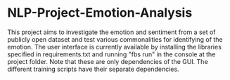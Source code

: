 # NLP-Project-Emotion-Analysis
This project aims to investigate the emotion and sentiment from a set of publicly open dataset and test various commonalities for identifying of the emotion.
The user interface is currently available by installing the libraries specified in requirements.txt and running "fbs run" in the console at the project folder.
Note that these are only dependencies of the GUI. The different training scripts have their separate dependencies.

